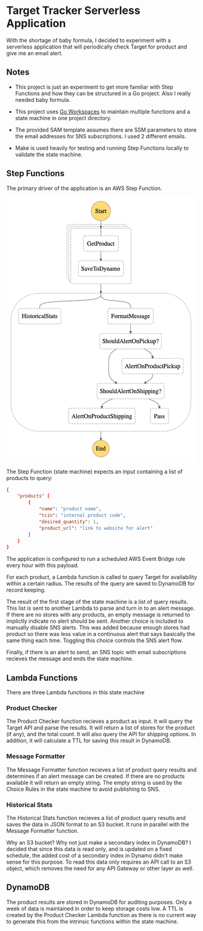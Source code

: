 # Target Tracker Serverless Application

With the shortage of baby formula, I decided to experiment with a serverless application
that will periodically check Target for product and give me an email alert.

## Notes

* This project is just an experiment to get more familiar with Step Functions and how they can be structured in a Go project.  Also I really needed baby formula.

* This project uses [Go Workspaces](https://go.dev/blog/get-familiar-with-workspaces) to maintain multiple functions and a state machine in one project directory.

* The provided SAM template assumes there are SSM parameters to store the email addresses for SNS subscriptions.  I used 2 different emails.

* Make is used heavily for testing and running Step Functions locally to validate the state machine.

## Step Functions

The primary driver of the application is an AWS Step Function.

![graph](./docs/resources/stepfunctions_graph.png)

The Step Function (state machine) expects an input containing a list of products to query:

```json
{
    "products" [
        {
            "name": "product name",
            "tcin": "internal product code",
            "desired_quantity": 1,
            "product_url": "link to website for alert"
        }
    ]
}
```

The application is configured to run a scheduled AWS Event Bridge rule every hour with this payload.

For each product, a Lambda function is called to query Target for availability within a certain radius.  The results of the query are saved to DynamoDB for record keeping.

The result of the first stage of the state machine is a list of query results.  This list is sent to another Lambda to parse and turn in to an alert message.  If there are no stores with any products, an empty message is returned to implictly indicate no alert should be sent.  Another choice is included to manually disable SNS alerts.  This was added because enough stores had product so there was less value in a continuous alert that says basically the same thing each time.  Toggling this choice controls the SNS alert flow.

Finally, if there is an alert to send, an SNS topic with email subscriptions recieves the message and ends the state machine.

## Lambda Functions

There are three Lambda functions in this state machine

### Product Checker

The Product Checker function recieves a product as input.  It will query the Target API and parse the results.  It will return a list of stores for the product (if any), and the total count.  It will also query the API for shipping options.  In addition, it will calculate a TTL for saving this result in DynamoDB.

### Message Formatter

The Message Formatter function recieves a list of product query results and determines if an alert message can be created.  If there are no products available it will return an empty string.  The empty string is used by the Choice Rules in the state machine to avoid publishing to SNS.

### Historical Stats

The Historical Stats function recieves a list of product query results and saves the data in JSON format to an S3 bucket.  It runs in parallel with the Message Formatter function.

Why an S3 bucket?  Why not just make a secondary index in DynamoDB?  I decided that since this data is read only, and is updated on a fixed schedule, the added cost of a secondary index in Dynamo didn't make sense for this purpose.  To read this data only requires an API call to an S3 object, which removes the need for any API Gateway or other layer as well.

## DynamoDB

The product results are stored in DynamoDB for auditing purposes.  Only a week of data is maintained in order to keep storage costs low.  A TTL is created by the Product Checker Lambda function as there is no current way to generate this from the intrinsic functions within the state machine.
